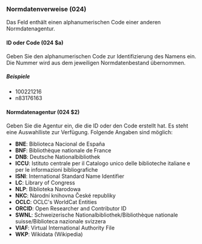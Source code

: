 ### Normdatenverweise (024)

Das Feld enthält einen alphanumerischen Code einer anderen Normdatenagentur.

#### ID oder Code (024 $a)

Geben Sie den alphanumerischen Code zur Identifizierung des Namens ein. Die Nummer wird aus dem jeweiligen Normdatenbestand übernommen.

##### Beispiele

- 100221216
- n83176163

#### Normdatenagentur (024 $2)

Geben Sie die Agentur ein, die die ID oder den Code erstellt hat. Es steht eine Auswahlliste zur Verfügung. Folgende Angaben sind möglich:

- **BNE**: Biblioteca Nacional de España
- **BNF**: Bibliothèque nationale de France
- **DNB**: Deutsche Nationalbibliothek
- **ICCU**: Istituto centrale per il Catalogo unico delle biblioteche italiane e per le informazioni bibliografiche
- **ISNI**: International Standard Name Identifier
- **LC**: Library of Congress
- **NLP**: Biblioteka Narodowa
- **NKC**: Národní knihovna České republiky
- **OCLC**: OCLC's WorldCat Entities
- **ORCID**: Open Researcher and Contributor ID
- **SWNL**: Schweizerische Nationalbibliothek/Bibliothèque nationale suisse/Biblioteca nazionale svizzera
- **VIAF**: Virtual International Authority File
- **WKP**: Wikidata (Wikipedia)  
